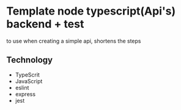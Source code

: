 # Template node typescript(Api's) backend + test

to use when creating a simple api, shortens the steps

## Technology
- TypeScrit
- JavaScript
- eslint 
- express
- jest
